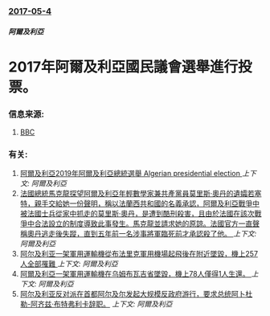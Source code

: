 ### [2017-05-4](/news/2017/05/4/index.md)

##### 阿爾及利亞
#  2017年阿爾及利亞國民議會選舉進行投票。 




### 信息来源:

1. [BBC](http://www.bbc.co.uk/news/world-africa-39811329)

### 有关:

1. [阿爾及利亞2019年阿爾及利亞總統選舉 Algerian presidential election ](/news/2019/05/26/阿爾及利亞2019年阿爾及利亞總統選舉-Algerian-presidential-election.md) _上下文: 阿爾及利亞_
2. [法國總統馬克龍探望阿爾及利亞年輕數學家兼共產黨員莫里斯·奧丹的遺孀若塞特，親手交給她一份聲明，稱以法蘭西共和國的名義承認，阿爾及利亞戰爭中被法國士兵從家中抓走的莫里斯·奧丹，是遭到酷刑殺害，且由於法國在該次戰爭中合法設立的制度導致此事發生。馬克龍並請求她的原諒。法國官方一直聲稱奧丹逃走後失蹤，直到五年前一名涉事將軍臨死前才承認殺了他。 ](/news/2018/09/13/法國總統馬克龍探望阿爾及利亞年輕數學家兼共產黨員莫里斯-奧丹的遺孀若塞特-親手交給她一份聲明-稱以法蘭西共和國的名義承認.md) _上下文: 阿爾及利亞_
3. [阿尔及利亚一架軍用運輸機從布法里克軍用機場起飛後在附近墜毀，機上257人全部罹難 ](/news/2018/04/11/阿尔及利亚一架軍用運輸機從布法里克軍用機場起飛後在附近墜毀-機上257人全部罹難.md) _上下文: 阿爾及利亞_
4. [阿爾及利亞一架軍用運輸機在乌姆布瓦吉省墜毀，機上78人僅得1人生還。 ](/news/2014/02/11/阿爾及利亞一架軍用運輸機在乌姆布瓦吉省墜毀-機上78人僅得1人生還.md) _上下文: 阿爾及利亞_
5. [阿尔及利亚反对派在首都阿尔及尔发起大规模反政府游行，要求总统阿卜杜勒-阿齐兹·布特弗利卡辞职。](/news/2011/02/12/阿尔及利亚反对派在首都阿尔及尔发起大规模反政府游行-要求总统阿卜杜勒-阿齐兹-布特弗利卡辞职.md) _上下文: 阿爾及利亞_
